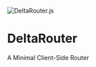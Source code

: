 ![DeltaRouter.js](https://github.com/rare-earth/DeltaRouter/raw/main/banner.png)
# DeltaRouter
A Minimal Client-Side Router